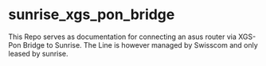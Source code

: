 # sunrise_xgs_pon_bridge
This Repo serves as documentation for connecting an asus router via XGS-Pon Bridge to Sunrise. The Line is however managed by Swisscom and only leased by sunrise.
